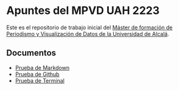 # Apuntes del MPVD UAH 2223
Este es el repositorio de trabajo inicial del [Máster de formación de Periodismo y Visualización de Datos de la Universidad de Alcalá](http://mpvd.es).

## Documentos

- [Prueba de Markdown](prueba-markdown.md)
- [Prueba de Github](prueba-github.md)
- [Prueba de Terminal](prueba-terminal.md)
